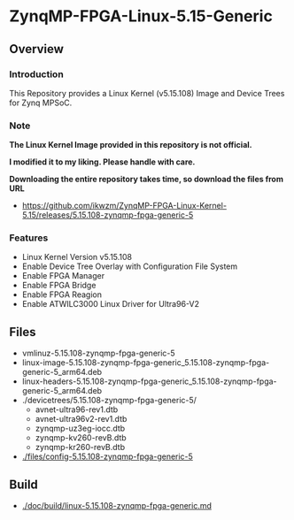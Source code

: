 ZynqMP-FPGA-Linux-5.15-Generic
====================================================================================

Overview
------------------------------------------------------------------------------------

### Introduction

This Repository provides a Linux Kernel (v5.15.108) Image and Device Trees for Zynq MPSoC.

### Note

**The Linux Kernel Image provided in this repository is not official.**

**I modified it to my liking. Please handle with care.**

**Downloading the entire repository takes time, so download the files from URL**

  * https://github.com/ikwzm/ZynqMP-FPGA-Linux-Kernel-5.15/releases/5.15.108-zynqmp-fpga-generic-5

### Features

  * Linux Kernel Version v5.15.108
  * Enable Device Tree Overlay with Configuration File System
  * Enable FPGA Manager
  * Enable FPGA Bridge
  * Enable FPGA Reagion
  * Enable ATWILC3000 Linux Driver for Ultra96-V2

Files
------------------------------------------------------------------------------------

* vmlinuz-5.15.108-zynqmp-fpga-generic-5
* linux-image-5.15.108-zynqmp-fpga-generic_5.15.108-zynqmp-fpga-generic-5_arm64.deb
* linux-headers-5.15.108-zynqmp-fpga-generic_5.15.108-zynqmp-fpga-generic-5_arm64.deb
* ./devicetrees/5.15.108-zynqmp-fpga-generic-5/
  + avnet-ultra96-rev1.dtb
  + avnet-ultra96v2-rev1.dtb
  + zynqmp-uz3eg-iocc.dtb
  + zynqmp-kv260-revB.dtb
  + zynqmp-kr260-revB.dtb
* [./files/config-5.15.108-zynqmp-fpga-generic-5](./files/config-5.15.108-zynqmp-fpga-generic-5)

Build
------------------------------------------------------------------------------------

* [./doc/build/linux-5.15.108-zynqmp-fpga-generic.md](./doc/build/linux-5.15.108-zynqmp-fpga-generic.md)
